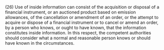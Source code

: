(26) Use of inside information can consist of the acquisition or disposal of a financial instrument, or an auctioned product based on emission allowances, of the cancellation or amendment of an order, or the attempt to acquire or dispose of a financial instrument or to cancel or amend an order, by a person who knows, or ought to have known, that the information constitutes inside information. In this respect, the competent authorities should consider what a normal and reasonable person knows or should have known in the circumstances.
